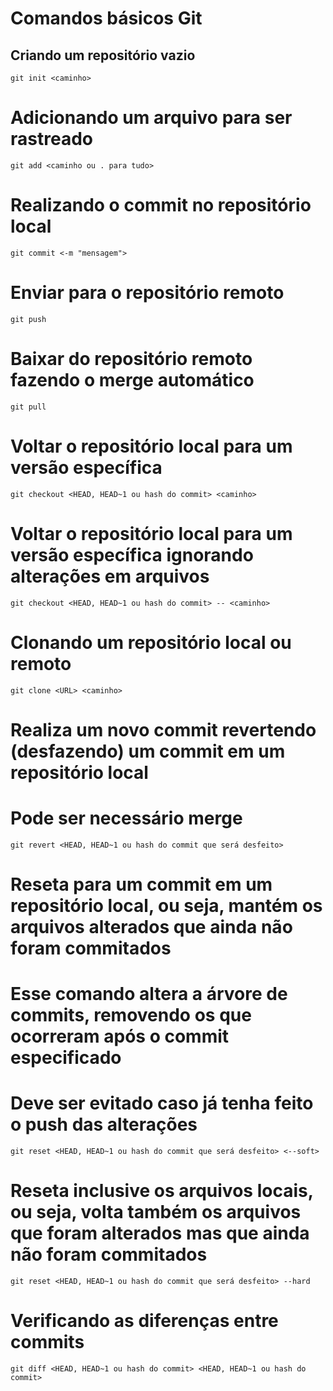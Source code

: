 # Comandos básicos Git

## Criando um repositório vazio
```
git init <caminho>
```

# Adicionando um arquivo para ser rastreado
```
git add <caminho ou . para tudo>
```

# Realizando o commit no repositório local
```
git commit <-m "mensagem">
```

# Enviar para o repositório remoto
```
git push
```

# Baixar do repositório remoto fazendo o merge automático
```
git pull
```

# Voltar o repositório local para um versão específica
```
git checkout <HEAD, HEAD~1 ou hash do commit> <caminho>
```

# Voltar o repositório local para um versão específica ignorando alterações em arquivos
```
git checkout <HEAD, HEAD~1 ou hash do commit> -- <caminho>
```

# Clonando um repositório local ou remoto
```
git clone <URL> <caminho>
```

# Realiza um novo commit revertendo (desfazendo) um commit em um repositório local
# Pode ser necessário merge
```
git revert <HEAD, HEAD~1 ou hash do commit que será desfeito>
```

# Reseta para um commit em um repositório local, ou seja, mantém os arquivos alterados que ainda não foram commitados
# Esse comando altera a árvore de commits, removendo os que ocorreram após o commit especificado
# Deve ser evitado caso já tenha feito o push das alterações
```
git reset <HEAD, HEAD~1 ou hash do commit que será desfeito> <--soft>
```

# Reseta inclusive os arquivos locais, ou seja, volta também os arquivos que foram alterados mas que ainda não foram commitados
```
git reset <HEAD, HEAD~1 ou hash do commit que será desfeito> --hard
```

# Verificando as diferenças entre commits
```
git diff <HEAD, HEAD~1 ou hash do commit> <HEAD, HEAD~1 ou hash do commit>
```